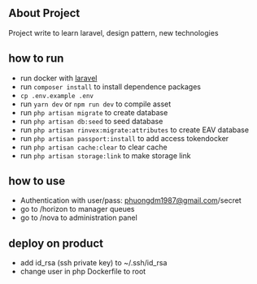 ## About Project

Project write to learn laravel, design pattern, new technologies

## how to run

- run docker with [laravel ](https://github.com/phuongdm1987/laravel_docker)
- run `composer install` to install dependence packages
- `cp .env.example .env`
- run `yarn dev` or `npm run dev` to compile asset
- run `php artisan migrate` to create database
- run `php artisan db:seed` to seed database
- run `php artisan rinvex:migrate:attributes` to create EAV database
- run `php artisan passport:install` to add access tokendocker
- run `php artisan cache:clear` to clear cache
- run `php artisan storage:link` to make storage link

## how to use
- Authentication with user/pass: phuongdm1987@gmail.com/secret
- go to /horizon to manager queues
- go to /nova to administration panel

## deploy on product
- add id_rsa (ssh private key) to ~/.ssh/id_rsa
- change user in php Dockerfile to root
